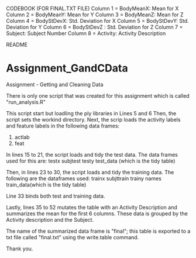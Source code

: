 CODEBOOK (FOR FINAL.TXT FILE)
Column 1 = BodyMeanX: Mean for X
Column 2 = BodyMeanY: Mean for Y
Column 3 = BodyMeanZ: Mean for Z
Column 4 = BodyStDevX: Std. Deviation for X
Column 5 = BodyStDevY: Std. Deviation for Y
Column 6 = BodyStDevZ : Std. Deviation for Z
Column 7 = Subject: Subject Number
Column 8 = Activity: Activity Description

README
# Assignment_GandCData
Assignment  - Getting and Cleaning Data

There is only one script that was created for this assignment which is called "run_analysis.R"

This script start but loadling the ply libraries in Lines 5 and 6
Then, the script sets the workind directory.
Next, the scrip loads the activity labels and feature labels in the following data frames:
1) actlab
2) feat

In lines 15 to 21, the script loads and tidy the test data.
The data frames used for this are:
testx
subjtest
testy
test_data (which is the tidy table)

Then, in lines 23 to 30, the script loads and tidy the training data.
The following are the dataframes used:
trainx
subjttrain
trainy
names
train_data(which is the tidy table)

Line 33 binds both test and training data.

Lastly, lines 35 to 52 mutates the table with an Activity Description and summarizes the mean for the first 6 columns.
These data is grouped by the Activity description and the Subject.

The name of the summarized data frame is "final"; this table is exported to a txt file called "final.txt" using the write.table command.

Thank you.
